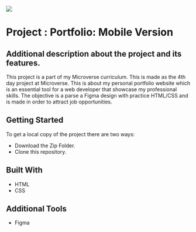 ![](https://img.shields.io/badge/Microverse-blueviolet)

# Project : Portfolio: Mobile Version

## Additional description about the project and its features.

This project is a part of my Microverse curriculum. This is made as the 4th day project at Microverse. This is about my personal portfolio website which is an essential tool for a web developer that showcase my professional skills. The objective is a parse a Figma design with practice HTML/CSS and is made in order to attract job opportunities.

## Getting Started

To get a local copy of the project there are two ways:

- Download the Zip Folder.
- Clone this repository.

## Built With

- HTML
- CSS

## Additional Tools

- Figma
